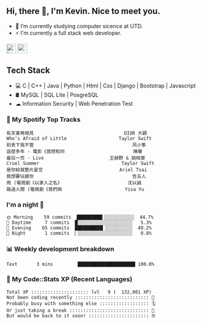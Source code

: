 ## Hi, there 👋, I'm Kevin. Nice to meet you.

- 🌱 I’m currently studying computer sicence at UTD.
- ⚡ I'm currently a full stack web developer.

<a href="https://www.linkedin.com/in/kevin12686/"><img alt="LinkedIn" src="https://img.shields.io/badge/linkedin%20-%230077B5.svg?&style=for-the-badge&logo=linkedin&logoColor=white" height=25></a>
<a href="https://www.instagram.com/kevin12686/"><img src="https://img.shields.io/badge/instagram-3f729b?&style=for-the-badge&logo=instagram&logoColor=white" height=25></a>

## Tech Stack

* 💻 C | C++ | Java | Python | Html | Css | Django | Bootstrap | Javascript
* 🛢️ MySQL | SQL Lite | PosgreSQL
* ☁ Information Security | Web Penetration Test

### 🎵 My Spotify Top Tracks

<!-- spotify start -->

```text
有天會再相見                                 DIOR 大穎
Who’s Afraid of Little                   Taylor Swift
别丢下我不管                                    风小筝
這麼多年 - 電影《我想和你                         陳華
最后一页 - Live                        王赫野 & 姚晓棠
Cruel Summer                              Taylor Swift
是你給我整片星空                            Ariel Tsai
我想要佔據你                                    告五人
雨 (電視劇《以家人之名》                        沈以誠
路過人間 (電視劇《我們與                       Yisa Yu
```

<!-- spotify end -->

### I'm a night 🦉

<!-- early_bird start -->

```text
🌞 Morning    59 commits  █████████▍░░░░░░░░░░░  44.7%
🌆 Daytime     7 commits  █░░░░░░░░░░░░░░░░░░░░   5.3%
🌃 Evening    65 commits  ██████████▎░░░░░░░░░░  49.2%
🌙 Night       1 commits  ▏░░░░░░░░░░░░░░░░░░░░   0.8%
```

<!-- early_bird end -->

### 📊 Weekly development breakdown

<!-- code_time start -->

```text
Text       3 mins         █████████████████████ 100.0%
```

<!-- code_time end -->

### 🧰 My Code::Stats XP (Recent Languages)

<!-- codestats start -->

```text
Total XP ::::::::::::::::::::: lvl   9 (  132,001 XP) 
Not been coding recently ::::::::::::::::::::::::::: 🙈
Probably busy with something else :::::::::::::::::: 🗓
Or just taking a break ::::::::::::::::::::::::::::: 🌴
But would be back to it soon! :::::::::::::::::::::: 🤓
```

<!-- codestats end -->
